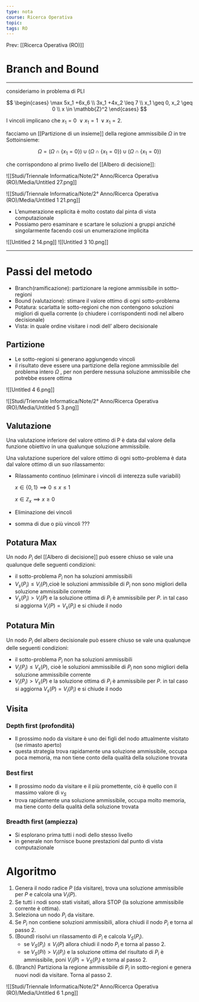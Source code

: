 ```yaml
---
type: nota
course: Ricerca Operativa
topic: 
tags: RO
---
```


Prev: [[Ricerca Operativa (RO)]]

# Branch and Bound
---
consideriamo in problema di PLI

$$
\begin{cases}
\max 5x_1 +6x_6 \\
3x_1 +4x_2 \leq 7 \\
x_1 \geq 0, x_2 \geq 0 \\
x \in \mathbb{Z}^2
\end{cases}
$$

I vincoli implicano che $x_1=0 \ \lor x_1=1 \ \lor x_1=2$.

facciamo un [[Partizione di un insieme]] della regione ammissibile $\Omega$ in tre Sottoinsieme:

$$
\Omega = (\Omega \cap \{x_1=0\}) \cup(\Omega \cap \{x_1=0\}) \cup (\Omega \cap \{x_1=0\})
$$

  che corrispondono al primo livello del [[Albero di decisione]]:

![[Studi/Triennale Informatica/Note/2° Anno/Ricerca Operativa (RO)/Media/Untitled 27.png]]

![[Studi/Triennale Informatica/Note/2° Anno/Ricerca Operativa (RO)/Media/Untitled 1 21.png]]

- L’enumerazione esplicita è molto costato dal pinta di vista computazionale
- Possiamo pero esaminare e scartare le soluzioni a gruppi anziché singolarmente facendo cosi un enumerazione implicita


![[Untitled 2 14.png]]
![[Untitled 3 10.png]]

---

# Passi del metodo

- Branch(ramificazione): partizionare la regione ammissibile in sotto-regioni
- Bound (valutazione): stimare il valore ottimo di ogni sotto-problema
- Potatura: scarlatta le sotto-regioni che non contengono soluzioni migliori di quella corrente (o chiudere i corrispondenti nodi nel albero decisionale)
- Vista: in quale ordine visitare i nodi dell’ albero decisionale

## Partizione

- Le sotto-regioni si generano aggiungendo vincoli
- il risultato deve essere una partizione della regione ammissibile del problema intero $\Omega$ , per non perdere nessuna soluzione ammissibile che potrebbe essere ottima

![[Untitled 4 6.png]]

![[Studi/Triennale Informatica/Note/2° Anno/Ricerca Operativa (RO)/Media/Untitled 5 3.png]]

## Valutazione

Una valutazione inferiore del valore ottimo di P è data dal valore della funzione
obiettivo in una qualunque soluzione ammissibile.

Una valutazione superiore del valore ottimo di ogni sotto-problema è data dal
valore ottimo di un suo rilassamento:

- Rilassamento continuo (eliminare i vincoli di interezza sulle variabili)

    $x \in \{0,1\} \implies 0 \leq x \leq 1$

    $x \in \mathbb{Z}_x \implies x \geq 0$

- Eliminazione dei vincoli
- somma di due o più vincoli ???

## Potatura Max

Un nodo $P_i$ del [[Albero di decisione]] può essere chiuso se vale una qualunque delle seguenti condizioni:

- il sotto-problema $P_i$ non ha soluzioni ammissibili
- $V_s(P_i) \leq V_i(P)$,cioè le soluzioni ammissibile di $P_i$ non sono migliori della soluzione ammissibile corrente
- $V_s(P_i) > V_i(P)$ e la soluzione ottima di $P_i$ è ammissibile per $P$. in tal caso si aggiorna $V_i(P) = V_s(P_i)$ e si chiude il nodo

## Potatura Min

Un nodo $P_i$ del albero decisionale può essere chiuso se vale una qualunque delle seguenti condizioni:

- il sotto-problema $P_i$ non ha soluzioni ammissibili
- $V_i(P_i) \leq V_s(P)$, cioè le soluzioni ammissibile di $P_i$ non sono migliori della soluzione ammissibile corrente
- $V_i(P_i) > V_s(P)$ e la soluzione ottima di $P_i$ è ammissibile per $P$. in tal caso si aggiorna $V_s(P) = V_i(P_i)$ e si chiude il nodo

## Visita

### Depth first (profondità)

- Il prossimo nodo da visitare è uno dei figli del nodo attualmente visitato (se
rimasto aperto)
- questa strategia trova rapidamente una soluzione ammissibile, occupa poca
memoria, ma non tiene conto della qualità della soluzione trovata

### Best first

- Il prossimo nodo da visitare e il più promettente, ciò è quello con il massimo
valore di $v_S$
- trova rapidamente una soluzione ammissibile, occupa molto memoria, ma
tiene conto della qualità della soluzione trovata

### Breadth first (ampiezza)

- Si esplorano prima tutti i nodi dello stesso livello
- in generale non fornisce buone prestazioni dal punto di vista computazionale

# Algoritmo

1. Genera il nodo radice $P$ (da visitare), trova una soluzione ammissibile per $P$ e
calcola una $V_I(P)$.
2. Se tutti i nodi sono stati visitati, allora STOP (la soluzione ammissibile
corrente è ottima).
3. Seleziona un nodo $P_i$ da visitare.
4. Se $P_i$ non contiene soluzioni ammissibili, allora chiudi il nodo $P_i$  e torna al
passo 2.
5. (Bound) risolvi un rilassamento di $P_i$ e calcola $V_S (P_i)$.
    - se $V_S(P_i) \leq V_I(P)$ allora chiudi il nodo $P_i$ e torna al passo 2.
    - se $V_S(Pi)  >V_I(P_i)$ e la soluzione ottima del risultato di $P_i$ è ammissibile, poni $V_i(P) = V_S(P_i)$ e torna al passo 2.
6. (Branch) Partiziona la regione ammissibile di $P_i$ in sotto-regioni e genera nuovi nodi da visitare. Torna al passo 2.

![[Studi/Triennale Informatica/Note/2° Anno/Ricerca Operativa (RO)/Media/Untitled 6 1.png]]
